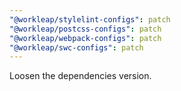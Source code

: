 ```yaml
---
"@workleap/stylelint-configs": patch
"@workleap/postcss-configs": patch
"@workleap/webpack-configs": patch
"@workleap/swc-configs": patch
---
```


Loosen the dependencies version.

